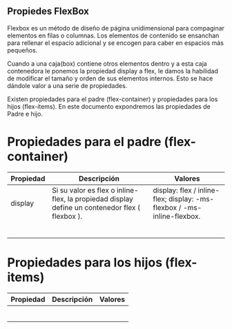## Propiedes FlexBox

Flexbox es un método de diseño de página unidimensional para compaginar elementos en filas o columnas. Los elementos de contenido se ensanchan para rellenar el espacio adicional y se encogen para caber en espacios más pequeños. 

Cuando a una caja(box) contiene otros elementos dentro y a esta caja contenedora le ponemos la propiedad display a flex, le damos la habilidad de modificar el tamaño y orden de sus elementos internos. Esto se hace dándole valor a una serie de propiedades. 

Existen propiedades para el padre (flex-container) y propiedades para los hijos (flex-items). En este documento expondremos las propiedades de Padre e hijo.

# Propiedades para el padre (flex-container) 


| Propiedad | Descripción | Valores |
|---|---|---|
| display | Si su valor es flex o inline-flex, la propiedad display define un contenedor flex ( flexbox ).  | display: flex /  inline-flex; display: -ms-flexbox / -ms-inline-flexbox.  |
|   |   |   |
|   |   |   |
|   |   |   |
|   |   |   |
|   |   |   |
|   |   |   |

# Propiedades para los hijos (flex-items)

| Propiedad | Descripción | Valores |
|---|---|---|
|   |   |   |
|   |   |   |
|   |   |   |
|   |   |   |
|   |   |   |
|   |   |   |
